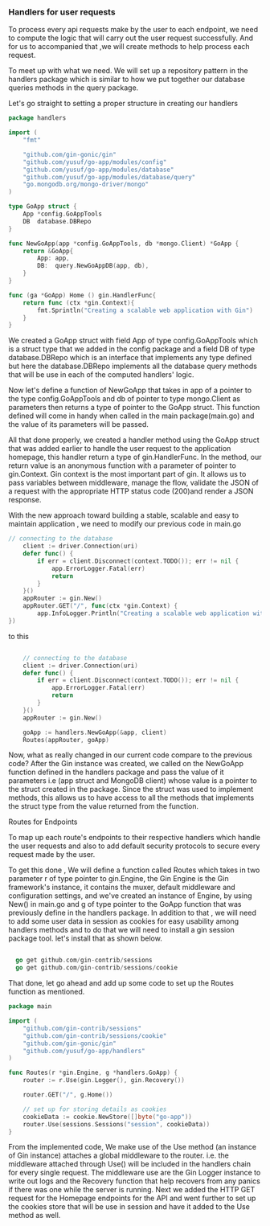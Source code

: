 ### Handlers for user requests
To process every api requests make by the user to each endpoint, we need to compute the logic that will carry out the user request successfully. And for us to accompanied that ,we will create methods to help process each request.

To meet up with what we need. We will set up a repository pattern in the handlers package which is similar to how we put together our database queries methods in the query package.

Let's go straight to setting a proper structure in creating our handlers


```go
package handlers

import (
	"fmt"

	"github.com/gin-gonic/gin"
	"github.com/yusuf/go-app/modules/config"
	"github.com/yusuf/go-app/modules/database"
	"github.com/yusuf/go-app/modules/database/query"
	"go.mongodb.org/mongo-driver/mongo"
)

type GoApp struct {
	App *config.GoAppTools
	DB  database.DBRepo
}

func NewGoApp(app *config.GoAppTools, db *mongo.Client) *GoApp {
	return &GoApp{
		App: app,
		DB:  query.NewGoAppDB(app, db),
	}
}

func (ga *GoApp) Home () gin.HandlerFunc{
	return func (ctx *gin.Context){
		fmt.Sprintln("Creating a scalable web application with Gin")
	}
}
```

We created a GoApp struct with field App of type config.GoAppTools which is a struct type that we added in the config package and a field DB of type database.DBRepo which is an interface that implements any type defined but here the database.DBRepo implements all the database query methods that will be use in each of the computed handlers' logic.

Now let's define a function of NewGoApp that takes in app of a pointer to the type config.GoAppTools and db of pointer to type mongo.Client as parameters then returns a type of pointer to the GoApp struct. This function defined will come in handy when called in the main package(main.go) and the value of its parameters will be passed.

All that done properly, we created a handler method using the GoApp struct that was added earlier to handle the user request to the application homepage, this handler return a type of gin.HandlerFunc. In the method, our return value is an anonymous function with a parameter of pointer to gin.Context. Gin context is the most important part of gin. It allows us to pass variables between middleware, manage the flow, validate the JSON of a request with the appropriate HTTP status code (200)and render a JSON response.


With the new approach toward building a stable, scalable and easy to maintain application , we need to modify our previous code in main.go

```go
// connecting to the database
	client := driver.Connection(uri)
	defer func() {
		if err = client.Disconnect(context.TODO()); err != nil {
			app.ErrorLogger.Fatal(err)
			return
		}
	}()
    appRouter := gin.New()
    appRouter.GET("/", func(ctx *gin.Context) {
        app.InfoLogger.Println("Creating a scalable web application with Gin")
})
```
to this

```go

	// connecting to the database
	client := driver.Connection(uri)
	defer func() {
		if err = client.Disconnect(context.TODO()); err != nil {
			app.ErrorLogger.Fatal(err)
			return
		}
	}()
    appRouter := gin.New()

    goApp := handlers.NewGoApp(&app, client)
    Routes(appRouter, goApp)

```
Now, what as really changed in our current code compare to the previous code?
After the Gin instance was created, we called on the NewGoApp function defined in the handlers package and pass the value of it parameters i.e (app struct and MongoDB client) whose value is a pointer to the struct created in the package. Since the struct was used to implement methods, this allows us to have access to all the methods that implements the struct type from the value returned from the function.

Routes for Endpoints

To map up each route's endpoints to their respective handlers which handle the user requests and also to add default security protocols to secure every request made by the user.

To get this done , We will define a function called Routes which takes in two parameter r of type pointer to gin.Engine, the Gin Engine is the Gin framework's instance, it contains the muxer, default middleware and configuration settings, and we've created an instance of Engine, by using New() in main.go and g of type pointer to the GoApp function that was previously define in the handlers package.
In addition to that , we will need to add some user data in session as cookies for easy usability among handlers methods and to do that we will need to install a gin session package tool. let's install that as shown below.

```go

  go get github.com/gin-contrib/sessions
  go get github.com/gin-contrib/sessions/cookie

```

That done, let go ahead and add up some code to set up the Routes function as mentioned.

```go
package main

import (
	"github.com/gin-contrib/sessions"
	"github.com/gin-contrib/sessions/cookie"
	"github.com/gin-gonic/gin"
	"github.com/yusuf/go-app/handlers"
)

func Routes(r *gin.Engine, g *handlers.GoApp) {
	router := r.Use(gin.Logger(), gin.Recovery())

	router.GET("/", g.Home())

	// set up for storing details as cookies
	cookieData := cookie.NewStore([]byte("go-app"))
	router.Use(sessions.Sessions("session", cookieData))
}
```
From the implemented code, We make use of the Use method (an instance of Gin instance) attaches a global middleware to the router. i.e. the middleware attached through Use() will be included in the handlers chain for every single request. The middleware use are the Gin Logger instance to write out logs and the Recovery function that help recovers from any panics if there was one while the server is running.
Next we added the HTTP GET request for the Homepage endpoints for the API and went further to set up the cookies store that will be use in session and have it added to the Use method as well.